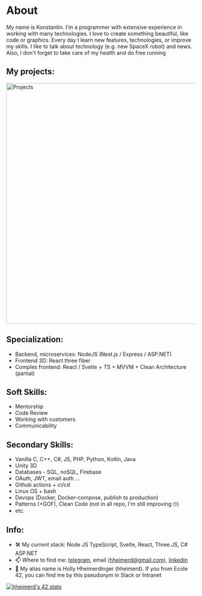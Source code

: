 
# About

My name is Konstantin. I'm a programmer with extensive experience in working with many technologies.
I love to create something beautiful, like code or graphics. Every day I learn new features, technologies, or improve my skills.
I like to talk about technology (e.g. new SpaceX robot) and news. Also, I don't forget to take care of my health and do free running

## My projects:

[<img src="https://user-images.githubusercontent.com/38163258/190853432-786bab56-8fe8-4370-8f8d-b52a204cff6e.png" alt="Projects" width="640"/>](https://www.youtube.com/channel/UCqyJSsxQNcLjG-8_iG9HQeg)

## Specialization: 
- Backend, microservices: NodeJS (Nest.js / Express / ASP.NET)
- Frontend 3D: React three fiber
- Complex frontend: React / Svelte + TS + MVVM + Clean Architecture (partial)

## Soft Skills:
- Mentorship
- Code Review
- Working with customers
- Communicability

## Secondary Skills:
- Vanilla C, C++, C#, JS, PHP, Python, Kotlin, Java
- Unity 3D
- Databases - SQL, noSQL, Firebase
- OAuth, JWT, email auth ...
- Github actions + ci/cd
- Linux OS + bash
- Devops (Docker, Docker-compose, publish to production)
- Patterns (+GOF), Clean Code (not in all repo, I'm still improving 🙄)
- etc.

## Info:
- 🛠️ My current stack: Node JS TypeScript, Svelte, React, Three.JS, C# ASP.NET
- 📫 Where to find me: [telegram](https://t.me/hheimerd), email (hheimerd@gmail.com), [linkedin](https://www.linkedin.com/in/konstantin-chernyaev-865b48233/)
- 🥸 My alias name is Holly Hheimerdinger (hheimerd). If you from Ecole 42, you can find me by this pseudonym in Slack or Intranet


[![hheimerd's 42 stats](https://badge42.vercel.app/api/v2/cl4o6whdt005009l8cywxq525/stats?cursusId=21&coalitionId=81)](https://github.com/JaeSeoKim/badge42)
